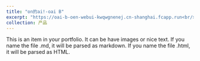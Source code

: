 ```yaml
---
title: "on的ai!-oai B"
excerpt: "https://oai-b-oen-webui-kwqwgnenej.cn-shanghai.fcapp.run<br/><img src='/images/500x300.png'>"
collection: 产品
---
```


This is an item in your portfolio. It can be have images or nice text. If you name the file .md, it will be parsed as markdown. If you name the file .html, it will be parsed as HTML. 
